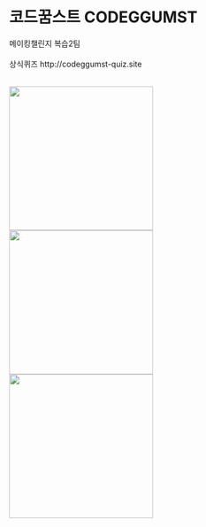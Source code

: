 <h1>코드꿈스트 CODEGGUMST</h1>
<div>메이킹챌린지 복습2팀</div>
<br/>
상식퀴즈 <hrel>http://codeggumst-quiz.site
<br/><br/>
   
<img width="260px" height="260px" src="https://i.imgur.com/mx4UGTF.png"><img width="260px" height="260px" src="https://imgur.com/wvBuqmY.png"><img width="260px" height="260px" src="https://imgur.com/6iBXcTp.png">
